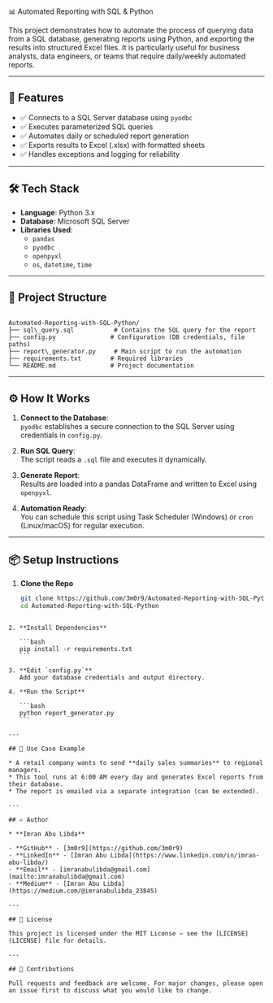 
📊 Automated Reporting with SQL & Python

This project demonstrates how to automate the process of querying data from a SQL database, generating reports using Python, and exporting the results into structured Excel files. It is particularly useful for business analysts, data engineers, or teams that require daily/weekly automated reports.

---

## 🚀 Features

- ✅ Connects to a SQL Server database using `pyodbc`
- ✅ Executes parameterized SQL queries
- ✅ Automates daily or scheduled report generation
- ✅ Exports results to Excel (.xlsx) with formatted sheets
- ✅ Handles exceptions and logging for reliability

---

## 🛠️ Tech Stack

- **Language**: Python 3.x  
- **Database**: Microsoft SQL Server  
- **Libraries Used**:
  - `pandas`
  - `pyodbc`
  - `openpyxl`
  - `os`, `datetime`, `time`

---

## 📁 Project Structure

```

Automated-Reporting-with-SQL-Python/
├── sql\_query.sql           # Contains the SQL query for the report
├── config.py               # Configuration (DB credentials, file paths)
├── report\_generator.py     # Main script to run the automation
├── requirements.txt        # Required libraries
└── README.md               # Project documentation

````

---

## ⚙️ How It Works

1. **Connect to the Database**:  
   `pyodbc` establishes a secure connection to the SQL Server using credentials in `config.py`.

2. **Run SQL Query**:  
   The script reads a `.sql` file and executes it dynamically.

3. **Generate Report**:  
   Results are loaded into a pandas DataFrame and written to Excel using `openpyxl`.

4. **Automation Ready**:  
   You can schedule this script using Task Scheduler (Windows) or `cron` (Linux/macOS) for regular execution.

---

## 📦 Setup Instructions

1. **Clone the Repo**  
   ```bash
   git clone https://github.com/3m0r9/Automated-Reporting-with-SQL-Python.git
   cd Automated-Reporting-with-SQL-Python
````

2. **Install Dependencies**

   ```bash
   pip install -r requirements.txt
   ```

3. **Edit `config.py`**
   Add your database credentials and output directory.

4. **Run the Script**

   ```bash
   python report_generator.py
   ```

---

## 📅 Use Case Example

* A retail company wants to send **daily sales summaries** to regional managers.
* This tool runs at 6:00 AM every day and generates Excel reports from their database.
* The report is emailed via a separate integration (can be extended).

---

## ✍️ Author

* **Imran Abu Libda**

- **GitHub** - [3m0r9](https://github.com/3m0r9)
- **LinkedIn** - [Imran Abu Libda](https://www.linkedin.com/in/imran-abu-libda/)
- **Email** - [imranabulibda@gmail.com](mailto:imranabulibda@gmail.com)
- **Medium** - [Imran Abu Libda](https://medium.com/@imranabulibda_23845)

---

## 📄 License

This project is licensed under the MIT License – see the [LICENSE](LICENSE) file for details.

---

## 🙌 Contributions

Pull requests and feedback are welcome. For major changes, please open an issue first to discuss what you would like to change.
